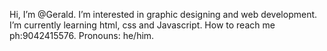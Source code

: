 Hi, I’m @Gerald. 
I’m interested in graphic designing and web development. 
I’m currently learning html, css and Javascript. 
How to reach me ph:9042415576. 
Pronouns: he/him. 
